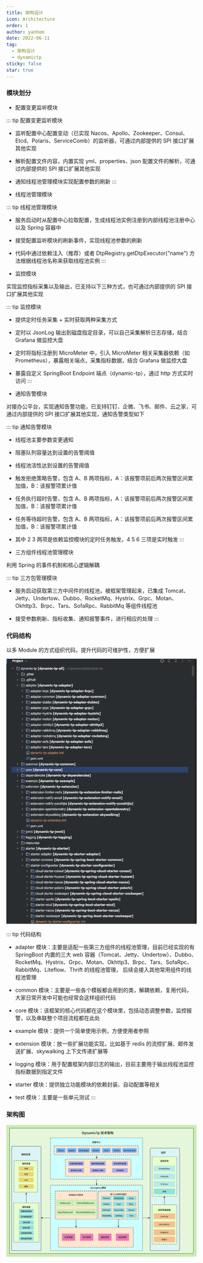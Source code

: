 ```yaml
---
title: 架构设计
icon: Architecture
order: 1
author: yanhom
date: 2022-06-11
tag:
  - 架构设计 
  - dynamictp
sticky: false
star: true
---
```


### 模块划分

+ 配置变更监听模块

::: tip 配置变更监听模块
- 监听配置中心配置变动（已实现 Nacos、Apollo、Zookeeper、Consul、Etcd、Polaris、ServiceComb）的监听器，可通过内部提供的 SPI 接口扩展其他实现

- 解析配置文件内容，内置实现 yml、properties、json 配置文件的解析，可通过内部提供的 SPI 接口扩展其他实现

- 通知线程池管理模块实现配置参数的刷新
:::

+ 线程池管理模块

::: tip 线程池管理模块
- 服务启动时从配置中心拉取配置，生成线程池实例注册到内部线程池注册中心以及 Spring 容器中
 
- 接受配置监听模块的刷新事件，实现线程池参数的刷新
 
- 代码中通过依赖注入（推荐）或者 DtpRegistry.getDtpExecutor("name") 方法根据线程池名称来获取线程池实例
:::

+ 监控模块

实现监控指标采集以及输出，已支持以下三种方式，也可通过内部提供的 SPI 接口扩展其他实现

::: tip 监控模块
- 提供定时任务采集 + 实时获取两种采集方式
 
- 定时以 JsonLog 输出到磁盘指定目录，可以自己采集解析日志存储，结合 Grafana 做监控大盘

- 定时将指标注册到 MicroMeter 中，引入 MicroMeter 相关采集器依赖（如 Prometheus），暴露相关端点，采集指标数据，结合 Grafana 做监控大盘

- 暴露自定义 SpringBoot Endpoint 端点（dynamic-tp），通过 http 方式实时访问
:::

+ 通知告警模块

对接办公平台，实现通知告警功能，已支持钉钉、企微、飞书、邮件、云之家，可通过内部提供的 SPI 接口扩展其他实现，通知告警类型如下

::: tip 通知告警模块
- 线程池主要参数变更通知

- 阻塞队列容量达到设置的告警阈值

- 线程池活性达到设置的告警阈值

- 触发拒绝策略告警，包含 A、B 两项指标，A：该报警项前后两次报警区间累加值，B：该报警项累计值

- 任务执行超时告警，包含 A、B 两项指标，A：该报警项前后两次报警区间累加值，B：该报警项累计值

- 任务等待超时告警，包含 A、B 两项指标，A：该报警项前后两次报警区间累加值，B：该报警项累计值
 
- 其中 2 3 两项是依赖监控模块的定时任务触发，4 5 6 三项是实时触发
:::

+ 三方组件线程池管理模块

利用 Spring 的事件机制和核心逻辑解耦

::: tip 三方包管理模块
- 服务启动获取第三方中间件的线程池，被框架管理起来，已集成 Tomcat、Jetty、Undertow、Dubbo、RocketMq、Hystrix、Grpc、Motan、Okhttp3、Brpc、Tars、SofaRpc、RabbitMq 等组件线程池

- 接受参数刷新、指标收集、通知报警事件，进行相应的处理
:::

### 代码结构

以多 Module 的方式组织代码，提升代码的可维护性，方便扩展

![图片.png](/images/dynamictp/code.png)

::: tip 代码结构
- adapter 模块：主要是适配一些第三方组件的线程池管理，目前已经实现的有 SpringBoot 内置的三大 web 容器（Tomcat、Jetty、Undertow）、Dubbo、RocketMq、Hystrix、Grpc、Motan、Okhttp3、Brpc、Tars、SofaRpc、RabbitMq、Liteflow、Thrift 的线程池管理，
后续会接入其他常用组件的线程池管理

- common 模块：主要是一些各个模板都会用到的类，解耦依赖，复用代码，大家日常开发中可能也经常会这样组织代码

- core 模块：该框架的核心代码都在这个模块里，包括动态调整参数，监控报警，以及串联整个项目流程都在此处

- example 模块：提供一个简单使用示例，方便使用者参照

- extension 模块：放一些扩展功能实现，比如基于 redis 的流控扩展、邮件发送扩展、skywalking 上下文传递扩展等

- logging 模块：用于配置框架内部日志的输出，目前主要用于输出线程池监控指标数据到指定文件

- starter 模块：提供独立功能模块的依赖封装、自动配置等相关

- test 模块：主要是一些单元测试
:::

### 架构图

![技术架构](/images/dynamictp/arch.svg)